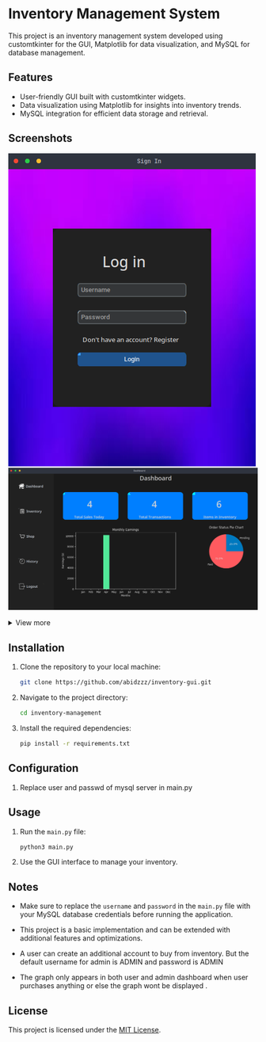 # Inventory Management System

This project is an inventory management system developed using customtkinter for the GUI, Matplotlib for data visualization, and MySQL for database management.

## Features

- User-friendly GUI built with customtkinter widgets.
- Data visualization using Matplotlib for insights into inventory trends.
- MySQL integration for efficient data storage and retrieval.

## Screenshots
<img src="screenshots/0.png"></image> <img src="screenshots/1.png"></image>
<details>
  <summary>View more</summary>
  <br>
    <p align="left">
    <img src="screenshots/01.png"></image>
    <img src="screenshots/3.png"></image>
    <img src="screenshots/6.png"></image>
    <img src="screenshots/5.png"></image>
    <img src="screenshots/4.png"></image>
    <img src="screenshots/7.png"></image>

    </p>

</details>



## Installation

1. Clone the repository to your local machine:

    ```bash
    git clone https://github.com/abidzzz/inventory-gui.git
    ```

2. Navigate to the project directory:

    ```bash
    cd inventory-management
    ```

3. Install the required dependencies:

    ```bash
    pip install -r requirements.txt
    ```

## Configuration

1. Replace user and passwd of mysql server in main.py

## Usage

1. Run the `main.py` file:

    ```bash
    python3 main.py
    ```

2. Use the GUI interface to manage your inventory.

## Notes

- Make sure to replace the `username` and `password` in the `main.py` file with your MySQL database credentials before running the application.

- This project is a basic implementation and can be extended with additional features and optimizations.

- A user can create an additional account to buy from inventory. But the default username for admin is ADMIN and password is ADMIN 

- The graph only appears in both user and admin dashboard when user purchases anything or else the graph wont be displayed .


## License

This project is licensed under the [MIT License](LICENSE).
